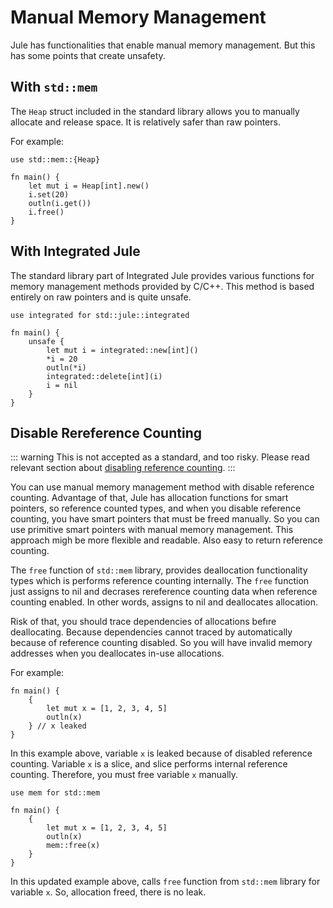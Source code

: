 # Manual Memory Management

Jule has functionalities that enable manual memory management. But this has some points that create unsafety.

## With `std::mem`

The `Heap` struct included in the standard library allows you to manually allocate and release space. It is relatively safer than raw pointers.

For example:

```jule
use std::mem::{Heap}

fn main() {
    let mut i = Heap[int].new()
    i.set(20)
    outln(i.get())
    i.free()
}
```

## With Integrated Jule

The standard library part of Integrated Jule provides various functions for memory management methods provided by C/C++. This method is based entirely on raw pointers and is quite unsafe.

```jule
use integrated for std::jule::integrated

fn main() {
    unsafe {
        let mut i = integrated::new[int]()
        *i = 20
        outln(*i)
        integrated::delete[int](i)
        i = nil
    }
}
```

## Disable Rereference Counting

::: warning
This is not accepted as a standard, and too risky.
Please read relevant section about [disabling reference counting](/memory/management/disable-reference-counting).
:::

You can use manual memory management method with disable reference counting. Advantage of that, Jule has allocation functions for smart pointers, so reference counted types, and when you disable reference counting, you have smart pointers that must be freed manually. So you can use primitive smart pointers with manual memory management. This approach migh be more flexible and readable. Also easy to return reference counting.

The `free` function of `std::mem` library, provides deallocation functionality types which is performs reference counting internally. The `free` function just assigns to nil and decrases rereference counting data when reference counting enabled. In other words, assigns to nil and deallocates allocation.

Risk of that, you should trace dependencies of allocations befıre deallocating. Because dependencies cannot traced by automatically because of reference counting disabled. So you will have invalid memory addresses when you deallocates in-use allocations.

For example:

```jule
fn main() {
    {
        let mut x = [1, 2, 3, 4, 5]
        outln(x)
    } // x leaked
}
```

In this example above, variable `x` is leaked because of disabled reference counting. Variable `x` is a slice, and slice performs internal reference counting. Therefore, you must free variable `x` manually.

```jule
use mem for std::mem

fn main() {
    {
        let mut x = [1, 2, 3, 4, 5]
        outln(x)
        mem::free(x)
    }
}
```

In this updated example above, calls `free` function from `std::mem` library for variable `x`. So, allocation freed, there is no leak.
